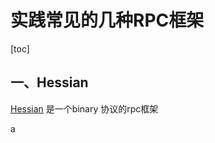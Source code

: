 # 实践常见的几种RPC框架

[toc]

## 一、Hessian

[Hessian](http://hessian.caucho.com/doc/) 是一个binary 协议的rpc框架

a